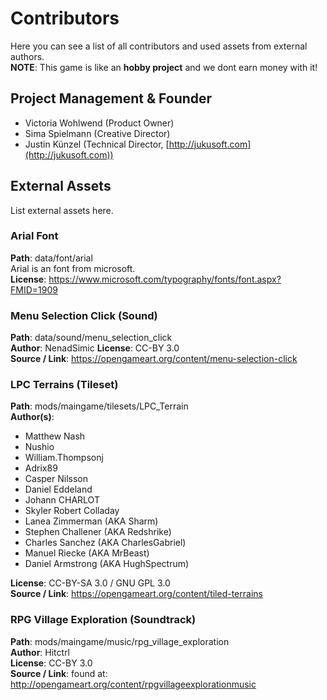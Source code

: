 # Contributors

Here you can see a list of all contributors and used assets from external authors.\
**NOTE**: This game is like an **hobby project** and we dont earn money with it!

## Project Management & Founder

  - Victoria Wohlwend (Product Owner)
  - Sima Spielmann (Creative Director)
  - Justin Künzel (Technical Director, [http://jukusoft.com](http://jukusoft.com))
  
## External Assets

List external assets here.

### Arial Font

**Path**: data/font/arial\
Arial is an font from microsoft.\
**License**: https://www.microsoft.com/typography/fonts/font.aspx?FMID=1909

### Menu Selection Click (Sound)

**Path**: data/sound/menu_selection_click\
**Author**: NenadSimic
**License**: CC-BY 3.0\
**Source / Link**: https://opengameart.org/content/menu-selection-click

### LPC Terrains (Tileset)

**Path**: mods/maingame/tilesets/LPC_Terrain\
**Author(s)**:

  - Matthew Nash
  - Nushio
  - William.Thompsonj
  - Adrix89
  - Casper Nilsson
  - Daniel Eddeland
  - Johann CHARLOT
  - Skyler Robert Colladay
  - Lanea Zimmerman (AKA Sharm)
  - Stephen Challener (AKA Redshrike)
  - Charles Sanchez (AKA CharlesGabriel)
  - Manuel Riecke (AKA MrBeast)
  - Daniel Armstrong (AKA HughSpectrum)
  
**License**: CC-BY-SA 3.0 / GNU GPL 3.0\
**Source / Link**: https://opengameart.org/content/tiled-terrains

### RPG Village Exploration (Soundtrack)

**Path**: mods/maingame/music/rpg_village_exploration\
**Author**: Hitctrl\
**License**: CC-BY 3.0\
**Source / Link**: found at: http://opengameart.org/content/rpgvillageexplorationmusic

